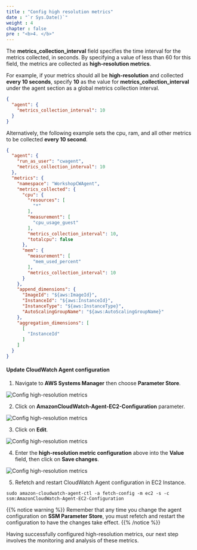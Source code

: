 ```yaml
---
title : "Config high resolution metrics"
date : "`r Sys.Date()`"
weight : 4
chapter : false
pre : "<b>4. </b>"
---
```


The **metrics_collection_interval** field specifies the time interval for the metrics collected, in seconds. By specifying a value of less than 60 for this field, the metrics are collected as **high-resolution metrics**.

For example, if your metrics should all be **high-resolution** and collected **every 10 seconds**, specify **10** as the value for **metrics_collection_interval** under the agent section as a global metrics collection interval.

```json
{
  "agent": {
    "metrics_collection_interval": 10
  }
}
```

Alternatively, the following example sets the cpu, ram, and all other metrics to be collected **every 10 second**.

```json
{
  "agent": {
    "run_as_user": "cwagent",
    "metrics_collection_interval": 10
  },
  "metrics": {
    "namespace": "WorkshopCWAgent",
    "metrics_collected": {
      "cpu": {
        "resources": [
          "*"
        ],
        "measurement": [
          "cpu_usage_guest"
        ],
        "metrics_collection_interval": 10,
        "totalcpu": false
      },
      "mem": {
        "measurement": [
          "mem_used_percent"
        ],
        "metrics_collection_interval": 10
      }
    },
    "append_dimensions": {
      "ImageId": "${aws:ImageId}",
      "InstanceId": "${aws:InstanceId}",
      "InstanceType": "${aws:InstanceType}",
      "AutoScalingGroupName": "${aws:AutoScalingGroupName}"
    },
    "aggregation_dimensions": [
      [
        "InstanceId"
      ]
    ]
  }
}
```

#### Update CloudWatch Agent configuration

1. Navigate to **AWS Systems Manager** then choose **Parameter Store**.

![Config high-resolution metrics](/images/4-config-high-resolution-metrics/001-config-high-resolution-metrics.png)

2. Click on **AmazonCloudWatch-Agent-EC2-Configuration** parameter.

![Config high-resolution metrics](/images/4-config-high-resolution-metrics/002-config-high-resolution-metrics.png)

3. Click on **Edit**.

![Config high-resolution metrics](/images/4-config-high-resolution-metrics/003-config-high-resolution-metrics.png)

4. Enter the **high-resolution metric configuration** above into the **Value** field, then click on **Save changes**.

![Config high-resolution metrics](/images/4-config-high-resolution-metrics/004-config-high-resolution-metrics.png)

5. Refetch and restart CloudWatch Agent configuration in EC2 Instance.

```
sudo amazon-cloudwatch-agent-ctl -a fetch-config -m ec2 -s -c ssm:AmazonCloudWatch-Agent-EC2-Configuration
```

{{% notice warning %}}
Remember that any time you change the agent configuration on **SSM Parameter Store**, you must refetch and restart the configuration to have the changes take effect.
{{% /notice %}}

Having successfully configured high-resolution metrics, our next step involves the monitoring and analysis of these metrics.